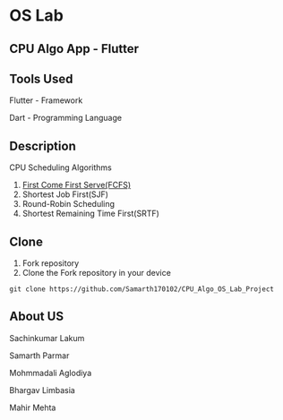 # OS Lab

## CPU Algo App - Flutter

## Tools Used

Flutter - Framework 

Dart - Programming Language

## Description

CPU Scheduling Algorithms

1. [First Come First Serve(FCFS)](https://docs.google.com/document/d/14lZ_Qfb2v98vzGaxnv7R9zZBy5uG128N_usf_J7kzPE/edit?usp=sharing)
2. Shortest Job First(SJF) 
3. Round-Robin Scheduling
4. Shortest Remaining Time First(SRTF)

## Clone

1. Fork repository
2. Clone the Fork repository in your device

```terminal
git clone https://github.com/Samarth170102/CPU_Algo_OS_Lab_Project
```

## About US

Sachinkumar Lakum  

Samarth Parmar 

Mohmmadali Aglodiya 

Bhargav Limbasia 

Mahir Mehta 
